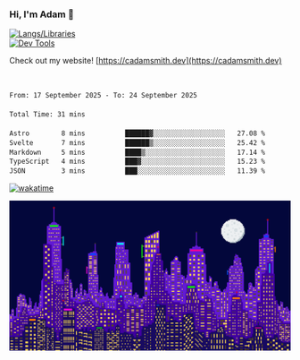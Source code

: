 ### Hi, I'm Adam 👋

[![Langs/Libraries](https://skillicons.dev/icons?i=cs,dotnet,js,css,html,sass,ts,jquery,bootstrap)](https://skillicons.dev)
<br/>
[![Dev Tools](https://skillicons.dev/icons?i=git,github,githubactions,visualstudio)](https://skillicons.dev)

Check out my website! [https://cadamsmith.dev](https://cadamsmith.dev)

<br/>

<!--START_SECTION:waka-->

```txt
From: 17 September 2025 - To: 24 September 2025

Total Time: 31 mins

Astro        8 mins          ██████▓░░░░░░░░░░░░░░░░░░   27.08 %
Svelte       7 mins          ██████▒░░░░░░░░░░░░░░░░░░   25.42 %
Markdown     5 mins          ████▒░░░░░░░░░░░░░░░░░░░░   17.14 %
TypeScript   4 mins          ███▓░░░░░░░░░░░░░░░░░░░░░   15.23 %
JSON         3 mins          ███░░░░░░░░░░░░░░░░░░░░░░   11.39 %
```

<!--END_SECTION:waka-->

[![wakatime](https://wakatime.com/badge/user/2234bda2-efd3-47c5-8724-79108edfe9aa.svg)](https://wakatime.com/@2234bda2-efd3-47c5-8724-79108edfe9aa)

![Pixelated city at night](./media/city.gif)

